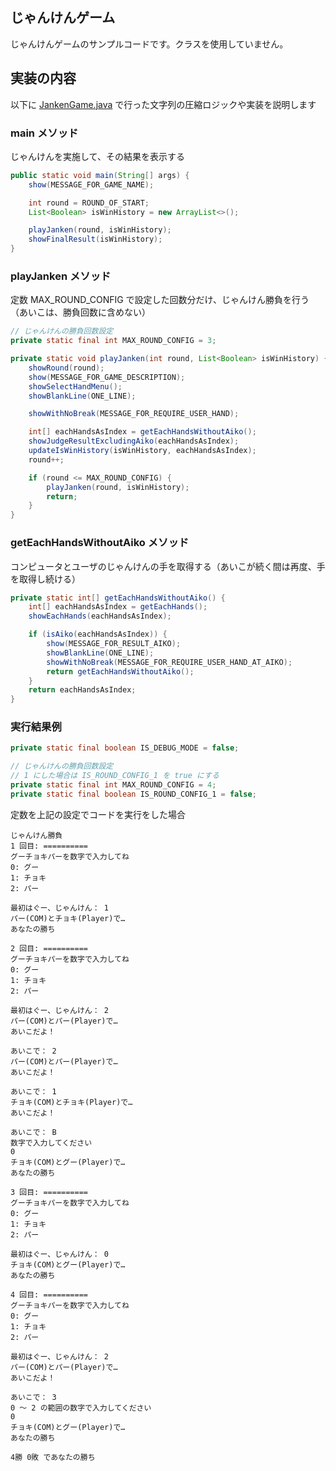 ## じゃんけんゲーム

じゃんけんゲームのサンプルコードです。クラスを使用していません。

## 実装の内容

以下に [JankenGame.java](./src/JankenGame.java) で行った文字列の圧縮ロジックや実装を説明します

### main メソッド

じゃんけんを実施して、その結果を表示する

``` java
public static void main(String[] args) {
    show(MESSAGE_FOR_GAME_NAME);

    int round = ROUND_OF_START;
    List<Boolean> isWinHistory = new ArrayList<>();

    playJanken(round, isWinHistory);
    showFinalResult(isWinHistory);
}
```

### playJanken メソッド

定数 MAX_ROUND_CONFIG で設定した回数分だけ、じゃんけん勝負を行う（あいこは、勝負回数に含めない）

``` java
// じゃんけんの勝負回数設定
private static final int MAX_ROUND_CONFIG = 3;

private static void playJanken(int round, List<Boolean> isWinHistory) {
    showRound(round);
    show(MESSAGE_FOR_GAME_DESCRIPTION);
    showSelectHandMenu();
    showBlankLine(ONE_LINE);

    showWithNoBreak(MESSAGE_FOR_REQUIRE_USER_HAND);

    int[] eachHandsAsIndex = getEachHandsWithoutAiko();
    showJudgeResultExcludingAiko(eachHandsAsIndex);
    updateIsWinHistory(isWinHistory, eachHandsAsIndex);
    round++;

    if (round <= MAX_ROUND_CONFIG) {
        playJanken(round, isWinHistory);
        return;
    }
}
```

### getEachHandsWithoutAiko メソッド

コンピュータとユーザのじゃんけんの手を取得する（あいこが続く間は再度、手を取得し続ける）

``` java
private static int[] getEachHandsWithoutAiko() {
    int[] eachHandsAsIndex = getEachHands();
    showEachHands(eachHandsAsIndex);

    if (isAiko(eachHandsAsIndex)) {
        show(MESSAGE_FOR_RESULT_AIKO);
        showBlankLine(ONE_LINE);
        showWithNoBreak(MESSAGE_FOR_REQUIRE_USER_HAND_AT_AIKO);
        return getEachHandsWithoutAiko();
    }
    return eachHandsAsIndex;
}
```

### 実行結果例

``` java
private static final boolean IS_DEBUG_MODE = false;

// じゃんけんの勝負回数設定
// 1 にした場合は IS_ROUND_CONFIG_1 を true にする
private static final int MAX_ROUND_CONFIG = 4;
private static final boolean IS_ROUND_CONFIG_1 = false;
```

定数を上記の設定でコードを実行をした場合

``` console
じゃんけん勝負
1 回目: ==========
グーチョキパーを数字で入力してね
0: グー
1: チョキ
2: パー

最初はぐー、じゃんけん： 1
パー(COM)とチョキ(Player)で… 
あなたの勝ち

2 回目: ==========
グーチョキパーを数字で入力してね
0: グー
1: チョキ
2: パー

最初はぐー、じゃんけん： 2
パー(COM)とパー(Player)で… 
あいこだよ！

あいこで： 2
パー(COM)とパー(Player)で… 
あいこだよ！

あいこで： 1
チョキ(COM)とチョキ(Player)で… 
あいこだよ！

あいこで： B
数字で入力してください
0
チョキ(COM)とグー(Player)で… 
あなたの勝ち

3 回目: ==========
グーチョキパーを数字で入力してね
0: グー
1: チョキ
2: パー

最初はぐー、じゃんけん： 0
チョキ(COM)とグー(Player)で… 
あなたの勝ち

4 回目: ==========
グーチョキパーを数字で入力してね
0: グー
1: チョキ
2: パー

最初はぐー、じゃんけん： 2
パー(COM)とパー(Player)で… 
あいこだよ！

あいこで： 3
0 ～ 2 の範囲の数字で入力してください 
0
チョキ(COM)とグー(Player)で… 
あなたの勝ち

4勝 0敗 であなたの勝ち
```